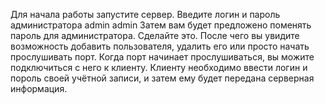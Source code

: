 Для начала работы запустите сервер.
Введите логин и пароль администратора admin admin
Затем вам будет предложено поменять пароль для администратора. Сделайте это.
После чего вы увидите возможность добавить пользователя, удалить его или просто начать прослушивать порт.
Когда порт начинает прослушиваться, вы можите подключиться с него к клиенту. Клиенту необходимо ввести логин и пороль своей учётной записи, и затем ему будет передана серверная информация.
